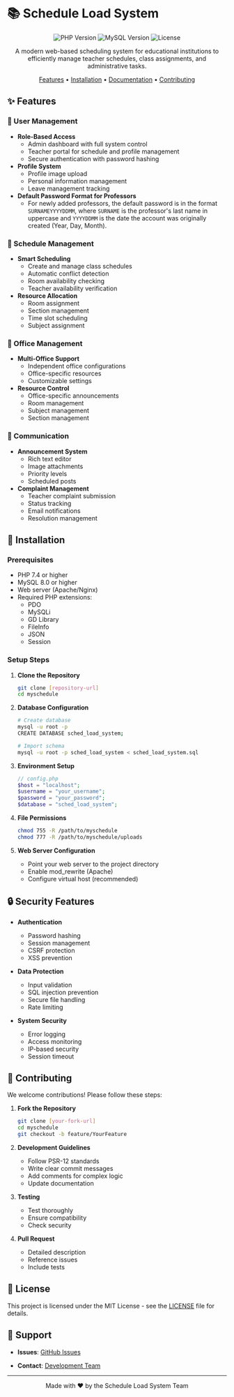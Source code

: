 # 📚 Schedule Load System

<div align="center">

![PHP Version](https://img.shields.io/badge/PHP-7.4%2B-blue)
![MySQL Version](https://img.shields.io/badge/MySQL-8.0%2B-orange)
![License](https://img.shields.io/badge/License-MIT-green)

A modern web-based scheduling system for educational institutions to efficiently manage teacher schedules, class assignments, and administrative tasks.

[Features](#-features) • [Installation](#-installation) • [Documentation](#-documentation) • [Contributing](#-contributing)

</div>

## ✨ Features

### 👥 User Management
- **Role-Based Access**
  - Admin dashboard with full system control
  - Teacher portal for schedule and profile management
  - Secure authentication with password hashing
- **Profile System**
  - Profile image upload
  - Personal information management
  - Leave management tracking
- **Default Password Format for Professors**
  - For newly added professors, the default password is in the format `SURNAMEYYYYDDMM`, where `SURNAME` is the professor's last name in uppercase and `YYYYDDMM` is the date the account was originally created (Year, Day, Month).


### 📅 Schedule Management
- **Smart Scheduling**
  - Create and manage class schedules
  - Automatic conflict detection
  - Room availability checking
  - Teacher availability verification
- **Resource Allocation**
  - Room assignment
  - Section management
  - Time slot scheduling
  - Subject assignment

### 🏢 Office Management
- **Multi-Office Support**
  - Independent office configurations
  - Office-specific resources
  - Customizable settings
- **Resource Control**
  - Office-specific announcements
  - Room management
  - Subject management
  - Section management

### 📢 Communication
- **Announcement System**
  - Rich text editor
  - Image attachments
  - Priority levels
  - Scheduled posts
- **Complaint Management**
  - Teacher complaint submission
  - Status tracking
  - Email notifications
  - Resolution management

## 🚀 Installation

### Prerequisites
- PHP 7.4 or higher
- MySQL 8.0 or higher
- Web server (Apache/Nginx)
- Required PHP extensions:
  - PDO
  - MySQLi
  - GD Library
  - FileInfo
  - JSON
  - Session

### Setup Steps

1. **Clone the Repository**
   ```bash
   git clone [repository-url]
   cd myschedule
   ```

2. **Database Configuration**
   ```bash
   # Create database
   mysql -u root -p
   CREATE DATABASE sched_load_system;
   
   # Import schema
   mysql -u root -p sched_load_system < sched_load_system.sql
   ```

3. **Environment Setup**
   ```php
   // config.php
   $host = "localhost";
   $username = "your_username";
   $password = "your_password";
   $database = "sched_load_system";
   ```

4. **File Permissions**
   ```bash
   chmod 755 -R /path/to/myschedule
   chmod 777 -R /path/to/myschedule/uploads
   ```

5. **Web Server Configuration**
   - Point your web server to the project directory
   - Enable mod_rewrite (Apache)
   - Configure virtual host (recommended)

## 🔒 Security Features

- **Authentication**
  - Password hashing
  - Session management
  - CSRF protection
  - XSS prevention

- **Data Protection**
  - Input validation
  - SQL injection prevention
  - Secure file handling
  - Rate limiting

- **System Security**
  - Error logging
  - Access monitoring
  - IP-based security
  - Session timeout

## 🤝 Contributing

We welcome contributions! Please follow these steps:

1. **Fork the Repository**
   ```bash
   git clone [your-fork-url]
   cd myschedule
   git checkout -b feature/YourFeature
   ```

2. **Development Guidelines**
   - Follow PSR-12 standards
   - Write clear commit messages
   - Add comments for complex logic
   - Update documentation

3. **Testing**
   - Test thoroughly
   - Ensure compatibility
   - Check security

4. **Pull Request**
   - Detailed description
   - Reference issues
   - Include tests

## 📝 License

This project is licensed under the MIT License - see the [LICENSE](LICENSE) file for details.

## 💬 Support

- **Issues**: [GitHub Issues](https://github.com/markusknave/myschedule/issues)

- **Contact**: [Development Team](seandavenn@gmail.com)


---

<div align="center">

Made with ❤️ by the Schedule Load System Team

</div> 
